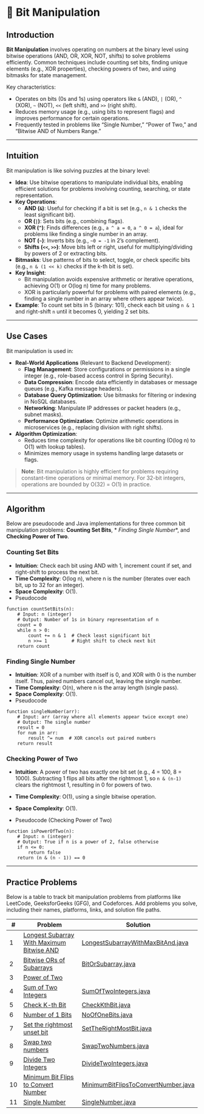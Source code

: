 # 🔢 Bit Manipulation

## Introduction

**Bit Manipulation** involves operating on numbers at the binary level using bitwise operations (AND, OR, XOR, NOT,
shifts) to solve problems efficiently. Common techniques include counting set bits, finding unique elements (e.g., XOR
properties), checking powers of two, and using bitmasks for state management.

Key characteristics:

- Operates on bits (0s and 1s) using operators like `&` (AND), `|` (OR), `^` (XOR), `~` (NOT), `<<` (left shift), and
  `>>` (right shift).
- Reduces memory usage (e.g., using bits to represent flags) and improves performance for certain operations.
- Frequently tested in problems like “Single Number,” “Power of Two,” and “Bitwise AND of Numbers Range.”

---

## Intuition

Bit manipulation is like solving puzzles at the binary level:

- **Idea**: Use bitwise operations to manipulate individual bits, enabling efficient solutions for problems involving
  counting, searching, or state representation.
- **Key Operations**:
    - **AND (`&`)**: Useful for checking if a bit is set (e.g., `n & 1` checks the least significant bit).
    - **OR (`|`)**: Sets bits (e.g., combining flags).
    - **XOR (`^`)**: Finds differences (e.g., `a ^ a = 0`, `a ^ 0 = a`), ideal for problems like finding a single number
      in an array.
    - **NOT (`~`)**: Inverts bits (e.g., `~0 = -1` in 2’s complement).
    - **Shifts (`<<`, `>>`)**: Move bits left or right, useful for multiplying/dividing by powers of 2 or extracting
      bits.
- **Bitmasks**: Use patterns of bits to select, toggle, or check specific bits (e.g., `n & (1 << k)` checks if the k-th
  bit is set).
- **Key Insight**:
    - Bit manipulation avoids expensive arithmetic or iterative operations, achieving O(1) or O(log n) time for many
      problems.
    - XOR is particularly powerful for problems with paired elements (e.g., finding a single number in an array where
      others appear twice).
- **Example**: To count set bits in 5 (binary: 101), check each bit using `n & 1` and right-shift `n` until it becomes
  0, yielding 2 set bits.

---

## Use Cases

Bit manipulation is used in:

- **Real-World Applications** (Relevant to Backend Development):
    - **Flag Management**: Store configurations or permissions in a single integer (e.g., role-based access control in
      Spring Security).
    - **Data Compression**: Encode data efficiently in databases or message queues (e.g., Kafka message headers).
    - **Database Query Optimization**: Use bitmasks for filtering or indexing in NoSQL databases.
    - **Networking**: Manipulate IP addresses or packet headers (e.g., subnet masks).
    - **Performance Optimization**: Optimize arithmetic operations in microservices (e.g., replacing division with right
      shifts).
- **Algorithm Optimization**:
    - Reduces time complexity for operations like bit counting (O(log n) to O(1) with lookup tables).
    - Minimizes memory usage in systems handling large datasets or flags.

> **Note**: Bit manipulation is highly efficient for problems requiring constant-time operations or minimal memory. For
> 32-bit integers, operations are bounded by O(32) = O(1) in practice.

---

## Algorithm

Below are pseudocode and Java implementations for three common bit manipulation problems: **Counting Set Bits**, *
*Finding Single Number**, and **Checking Power of Two**.

### Counting Set Bits

- **Intuition**: Check each bit using AND with 1, increment count if set, and right-shift to process the next bit.
- **Time Complexity**: O(log n), where n is the number (iterates over each bit, up to 32 for an integer).
- **Space Complexity**: O(1).
- Pseudocode

```pseudo
function countSetBits(n):
    # Input: n (integer)
    # Output: Number of 1s in binary representation of n
    count = 0
    while n > 0:
        count += n & 1  # Check least significant bit
        n >>= 1         # Right shift to check next bit
    return count
```

### Finding Single Number

- **Intuition**: XOR of a number with itself is 0, and XOR with 0 is the number itself. Thus, paired numbers cancel out,
  leaving the single number.
- **Time Complexity**: O(n), where n is the array length (single pass).
- **Space Complexity**: O(1).
- Pseudocode

```pseudo
function singleNumber(arr):
    # Input: arr (array where all elements appear twice except one)
    # Output: The single number
    result = 0
    for num in arr:
        result ^= num  # XOR cancels out paired numbers
    return result
```

### Checking Power of Two

- **Intuition**: A power of two has exactly one bit set (e.g., 4 = 100, 8 = 1000). Subtracting 1 flips all bits after
  the rightmost 1, so `n & (n-1)` clears the rightmost 1, resulting in 0 for powers of two.

- **Time Complexity**: O(1), using a single bitwise operation.
- **Space Complexity**: O(1).
- Pseudocode (Checking Power of Two)

```pseudo
function isPowerOfTwo(n):
    # Input: n (integer)
    # Output: True if n is a power of 2, false otherwise
    if n <= 0:
        return false
    return (n & (n - 1)) == 0
```

---

## Practice Problems

Below is a table to track bit manipulation problems from platforms like LeetCode, GeeksforGeeks (GFG), and Codeforces.
Add problems you solve, including their names, platforms, links, and solution file paths.

| #  | Problem                                                                                                              | Solution                                                                                     |
|----|----------------------------------------------------------------------------------------------------------------------|----------------------------------------------------------------------------------------------|
| 1  | [Longest Subarray With Maximum Bitwise AND](https://leetcode.com/problems/longest-subarray-with-maximum-bitwise-and) | [LongestSubarrayWithMaxBitAnd.java](./bitManupulation/LongestSubarrayWithMaxBitAnd.java)     |
| 2  | [Bitwise ORs of Subarrays](https://leetcode.com/problems/bitwise-ors-of-subarrays/)                                  | [BitOrSubarray.java](./bitManupulation/BitOrSubarray.java)                                   |
| 3  | [Power of Two](https://leetcode.com/problems/power-of-two/)                                                          |                                                                                              |
| 4  | [Sum of Two Integers](https://leetcode.com/problems/sum-of-two-integers/)                                            | [SumOfTwoIntegers.java](./bitManupulation/SumOfTwoIntegers.java)                             |
| 5  | [Check K-th Bit](https://www.geeksforgeeks.org/problems/check-whether-k-th-bit-is-set-or-not-1587115620/1)           | [CheckKthBit.java](./bitManupulation/CheckKthBit.java)                                       |
| 6  | [Number of 1 Bits](https://www.geeksforgeeks.org/problems/set-bits0143/1)                                            | [NoOfOneBits.java](./bitManupulation/NoOfOneBits.java)                                       |
| 7  | [Set the rightmost unset bit](https://www.geeksforgeeks.org/problems/set-the-rightmost-unset-bit4436/1)              | [SetTheRightMostBit.java](./bitManupulation/SetTheRightMostBit.java)                         |
| 8  | [Swap two numbers](https://www.geeksforgeeks.org/problems/swap-two-numbers3844/1)                                    | [SwapTwoNumbers.java](./bitManupulation/SwapTwoNumbers.java)                                 |
| 9  | [Divide Two Integers](https://leetcode.com/problems/divide-two-integers/)                                            | [DivideTwoIntegers.java](./bitManupulation/DivideTwoIntegers.java)                           |
| 10 | [Minimum Bit Flips to Convert Number](https://leetcode.com/problems/minimum-bit-flips-to-convert-number/)            | [MinimumBitFlipsToConvertNumber.java](./bitManupulation/MinimumBitFlipsToConvertNumber.java) |
| 11 | [Single Number](https://leetcode.com/problems/single-number/)                                                        | [SingleNumber.java](./bitManupulation/SingleNumber.java)                                     |